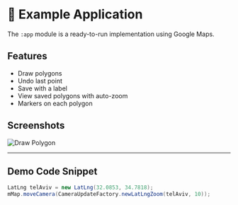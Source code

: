 # 🧪 Example Application

The `:app` module is a ready-to-run implementation using Google Maps.

## Features
- Draw polygons
- Undo last point
- Save with a label
- View saved polygons with auto-zoom
- Markers on each polygon

## Screenshots

![Draw Polygon](assets/screenshots/map_draw.png)

---

## Demo Code Snippet

```java
LatLng telAviv = new LatLng(32.0853, 34.7818);
mMap.moveCamera(CameraUpdateFactory.newLatLngZoom(telAviv, 10));
```
